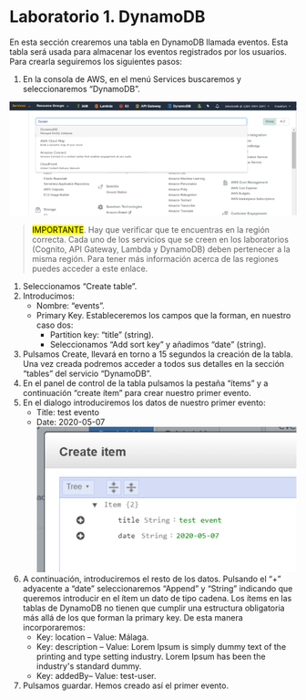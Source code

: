 # Laboratorio 1. DynamoDB

En esta sección crearemos una tabla en DynamoDB llamada eventos. Esta tabla será usada para almacenar los eventos registrados por los usuarios. Para crearla seguiremos los siguientes pasos:

1. En la consola de AWS, en el menú Services buscaremos y seleccionaremos “DynamoDB”.

![](resources/Picture1.png)

> <mark>IMPORTANTE</mark>. Hay que verificar que te encuentras en la región correcta. Cada uno de los servicios que se creen en los laboratorios (Cognito, API Gateway, Lambda y DynamoDB) deben pertenecer a la misma región. Para tener más información acerca de las regiones puedes acceder a este enlace.
1. Seleccionamos “Create table”.
2. Introducimos:
   * Nombre: “events”.
   * Primary Key. Estableceremos los campos que la forman, en nuestro caso dos:
     * Partition key: “title” (string).
     * Seleccionamos “Add sort key” y añadimos “date” (string).
4. Pulsamos Create, llevará en torno a 15 segundos la creación de la tabla. Una vez creada podremos acceder a todos sus detalles en la sección “tables” del servicio “DynamoDB”.
5. En el panel de control de la tabla pulsamos la pestaña “ítems” y a continuación “create ítem” para crear nuestro primer evento.
6. En el dialogo introduciremos los datos de nuestro primer evento:
   * Title: test evento
   * Date: 2020-05-07
![](resources/Picture2.png)
7. A continuación, introduciremos el resto de los datos. Pulsando el “+” adyacente a “date” seleccionaremos “Append” y “String” indicando que queremos introducir en el ítem un dato de tipo cadena. Los ítems en las tablas de DynamoDB no tienen que cumplir una estructura obligatoria más allá de los que forman la primary key. De esta manera incorporaremos:
   * Key: location – Value: Málaga.
   * Key: description – Value: Lorem Ipsum is simply dummy text of the printing and type setting industry. Lorem Ipsum has been the industry's standard dummy.
   * Key: addedBy– Value: test-user.
8. Pulsamos guardar. Hemos creado así el primer evento.
